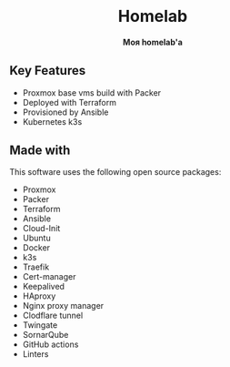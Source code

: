 
<h1 align="center">
  <br>
  <br>
  Homelab
  <br>
</h1>

<h4 align="center">Моя homelab'а </h4>

## Key Features

* Proxmox base vms build with Packer
* Deployed with Terraform
* Provisioned by Ansible
* Kubernetes k3s


## Made with

This software uses the following open source packages:

* Proxmox
* Packer
* Terraform
* Ansible
* Cloud-Init
* Ubuntu
* Docker
* k3s
* Traefik
* Cert-manager
* Keepalived
* HAproxy
* Nginx proxy manager
* Clodflare tunnel
* Twingate
* SornarQube
* GitHub actions
* Linters
